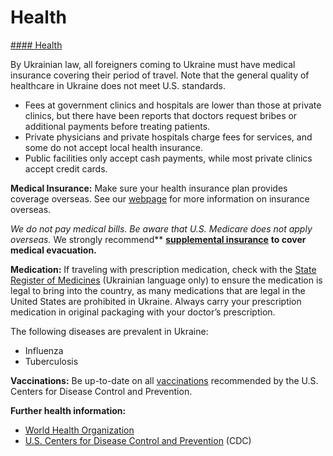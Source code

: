 # Health

[#### Health](javascript:void(0); "Health")

By Ukrainian law, all foreigners coming to Ukraine must have medical insurance covering their period of travel. Note that the general quality of healthcare in Ukraine does not meet U.S. standards.

* Fees at government clinics and hospitals are lower than those at private clinics, but there have been reports that doctors request bribes or additional payments before treating patients.
* Private physicians and private hospitals charge fees for services, and some do not accept local health insurance.
* Public facilities only accept cash payments, while most private clinics accept credit cards.

**Medical Insurance:** Make sure your health insurance plan provides coverage overseas. See our [webpage](https://travel.state.gov/content/travel/en/international-travel/before-you-go/your-health-abroad/Insurance_Coverage_Overseas.html) for more information on insurance overseas.

**We do not pay medical bills. Be aware that U.S. Medicare does not apply overseas*.* We strongly recommend** [**supplemental insurance**](https://travel.state.gov/content/travel/en/international-travel/before-you-go/your-health-abroad/Insurance_Coverage_Overseas.html) **to cover medical evacuation.**

**Medication:** If traveling with prescription medication, check with the [State Register of Medicines](http://www.drlz.com.ua/) (Ukrainian language only) to ensure the medication is legal to bring into the country, as many medications that are legal in the United States are prohibited in Ukraine. Always carry your prescription medication in original packaging with your doctor’s prescription.

The following diseases are prevalent in Ukraine:

* Influenza
* Tuberculosis

**Vaccinations:** Be up-to-date on all [vaccinations](https://wwwnc.cdc.gov/travel/destinations/list) recommended by the U.S. Centers for Disease Control and Prevention.

**Further health information:**

* [World Health Organization](http://www.who.int/en/)
* [U.S. Centers for Disease Control and Prevention](https://wwwnc.cdc.gov/travel/destinations/list) (CDC)